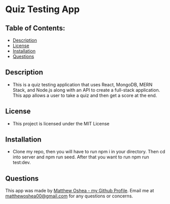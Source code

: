 # Quiz Testing App

## Table of Contents:
- [Description](#description)
- [License](#license)
- [Installation](#installation)
- [Questions](#questions)

## Description
- This is a quiz testing application that uses React, MongoDB, MERN Stack, and Node.js along with an API to create a full-stack application. This app allows a user to take a quiz and then get a score at the end.

## License
- This project is licensed under the MIT License

## Installation
- Clone my repo, then you will have to run npm i in your directory. Then cd into server and npm run seed. After that you want to run npm run test:dev.

## Questions
This app was made by [Matthew Oshea - my Github Profile](https://github.com/moshea14). Email me at matthewoshea00@gmail.com for any questions or concerns.